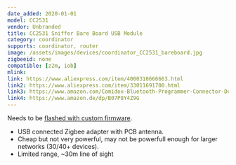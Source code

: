 ```yaml
---
date_added: 2020-01-01
model: CC2531
vendor: Unbranded
title: CC2531 Sniffer Bare Board USB Module
category: coordinator
supports: coordinator, router
image: /assets/images/devices/coordinator_CC2531_bareboard.jpg
zigbeeid: none
compatible: [z2m, iob]
mlink: 
link: https://www.aliexpress.com/item/4000310666663.html
link2: https://www.aliexpress.com/item/33011691700.html
link3: https://www.amazon.com/Comidox-Bluetooth-Programmer-Connector-Downloader/dp/B07KW1N1MR
link4: https://www.amazon.de/dp/B07P8Y4Z9G
---
```

Needs to be [flashed with custom firmware](https://www.zigbee2mqtt.io/getting_started/flashing_the_cc2531.html). 

- USB connected Zigbee adapter with PCB antenna.
- Cheap but not very powerful, may not be powerfull enough for larger networks (30/40+ devices).
- Limited range, ~30m line of sight
